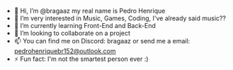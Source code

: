 - 👋 Hi, I’m @bragaaz my real name is Pedro Henrique
- 👀 I’m very interested in Music, Games, Coding, I've already said music??
- 🌱 I’m currently learning Front-End and Back-End
- 💞️ I’m looking to collaborate on a project
- 📫 You can find me on Discord: bragaaz or send me a email: pedrohenriquebr152@outlook.com
- ⚡ Fun fact: I'm not the smartest person ever :)

<!---
bragaaz/bragaaz is a ✨ special ✨ repository because its `README.md` (this file) appears on your GitHub profile.
You can click the Preview link to take a look at your changes.
--->
